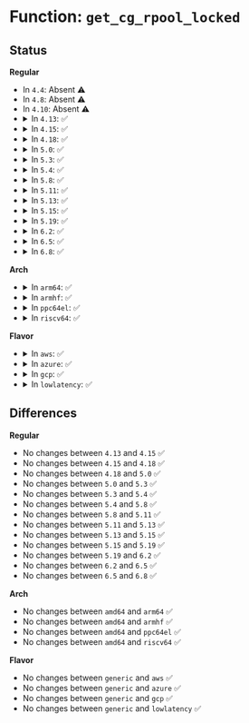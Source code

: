 # Function: <code>get_cg_rpool_locked</code>

## Status
<b>Regular</b>
<ul>
<li>
In <code>4.4</code>: Absent ⚠️
</li>
<li>
In <code>4.8</code>: Absent ⚠️
</li>
<li>
In <code>4.10</code>: Absent ⚠️
</li>
<li>
<details>
<summary>In <code>4.13</code>: ✅</summary>

```c
struct rdmacg_resource_pool *get_cg_rpool_locked(struct rdma_cgroup *cg, struct rdmacg_device *device);
```

**Collision:** Unique Static

**Inline:** No

**Transformation:** False

**Instances:**

```
In kernel/cgroup/rdma.c (ffffffff8112bd90)
Location: kernel/cgroup/rdma.c:132
Inline: False
Direct callers:
  - kernel/cgroup/rdma.c:rdmacg_resource_set_max
  - kernel/cgroup/rdma.c:rdmacg_try_charge
```
**Symbols:**

```
ffffffff8112bd90-ffffffff8112be87: get_cg_rpool_locked (STB_LOCAL)
```
</details>
</li>
<li>
<details>
<summary>In <code>4.15</code>: ✅</summary>

```c
struct rdmacg_resource_pool *get_cg_rpool_locked(struct rdma_cgroup *cg, struct rdmacg_device *device);
```

**Collision:** Unique Static

**Inline:** No

**Transformation:** False

**Instances:**

```
In kernel/cgroup/rdma.c (ffffffff81138ba0)
Location: kernel/cgroup/rdma.c:132
Inline: False
Direct callers:
  - kernel/cgroup/rdma.c:rdmacg_resource_set_max
  - kernel/cgroup/rdma.c:rdmacg_try_charge
```
**Symbols:**

```
ffffffff81138ba0-ffffffff81138c97: get_cg_rpool_locked (STB_LOCAL)
```
</details>
</li>
<li>
<details>
<summary>In <code>4.18</code>: ✅</summary>

```c
struct rdmacg_resource_pool *get_cg_rpool_locked(struct rdma_cgroup *cg, struct rdmacg_device *device);
```

**Collision:** Unique Static

**Inline:** No

**Transformation:** False

**Instances:**

```
In kernel/cgroup/rdma.c (ffffffff811474e0)
Location: kernel/cgroup/rdma.c:132
Inline: False
Direct callers:
  - kernel/cgroup/rdma.c:rdmacg_resource_set_max
  - kernel/cgroup/rdma.c:rdmacg_try_charge
```
**Symbols:**

```
ffffffff811474e0-ffffffff811475d7: get_cg_rpool_locked (STB_LOCAL)
```
</details>
</li>
<li>
<details>
<summary>In <code>5.0</code>: ✅</summary>

```c
struct rdmacg_resource_pool *get_cg_rpool_locked(struct rdma_cgroup *cg, struct rdmacg_device *device);
```

**Collision:** Unique Static

**Inline:** No

**Transformation:** False

**Instances:**

```
In kernel/cgroup/rdma.c (ffffffff81152da0)
Location: kernel/cgroup/rdma.c:132
Inline: False
Direct callers:
  - kernel/cgroup/rdma.c:rdmacg_resource_set_max
  - kernel/cgroup/rdma.c:rdmacg_try_charge
```
**Symbols:**

```
ffffffff81152da0-ffffffff81152e97: get_cg_rpool_locked (STB_LOCAL)
```
</details>
</li>
<li>
<details>
<summary>In <code>5.3</code>: ✅</summary>

```c
struct rdmacg_resource_pool *get_cg_rpool_locked(struct rdma_cgroup *cg, struct rdmacg_device *device);
```

**Collision:** Unique Static

**Inline:** No

**Transformation:** False

**Instances:**

```
In kernel/cgroup/rdma.c (ffffffff8115f3f0)
Location: kernel/cgroup/rdma.c:129
Inline: False
Direct callers:
  - kernel/cgroup/rdma.c:rdmacg_resource_set_max
  - kernel/cgroup/rdma.c:rdmacg_try_charge
```
**Symbols:**

```
ffffffff8115f3f0-ffffffff8115f4d4: get_cg_rpool_locked (STB_LOCAL)
```
</details>
</li>
<li>
<details>
<summary>In <code>5.4</code>: ✅</summary>

```c
struct rdmacg_resource_pool *get_cg_rpool_locked(struct rdma_cgroup *cg, struct rdmacg_device *device);
```

**Collision:** Unique Static

**Inline:** No

**Transformation:** False

**Instances:**

```
In kernel/cgroup/rdma.c (ffffffff8116b050)
Location: kernel/cgroup/rdma.c:129
Inline: False
Direct callers:
  - kernel/cgroup/rdma.c:rdmacg_resource_set_max
  - kernel/cgroup/rdma.c:rdmacg_try_charge
```
**Symbols:**

```
ffffffff8116b050-ffffffff8116b134: get_cg_rpool_locked (STB_LOCAL)
```
</details>
</li>
<li>
<details>
<summary>In <code>5.8</code>: ✅</summary>

```c
struct rdmacg_resource_pool *get_cg_rpool_locked(struct rdma_cgroup *cg, struct rdmacg_device *device);
```

**Collision:** Unique Static

**Inline:** No

**Transformation:** False

**Instances:**

```
In kernel/cgroup/rdma.c (ffffffff8117ccb0)
Location: kernel/cgroup/rdma.c:129
Inline: False
Direct callers:
  - kernel/cgroup/rdma.c:rdmacg_resource_set_max
  - kernel/cgroup/rdma.c:rdmacg_try_charge
```
**Symbols:**

```
ffffffff8117ccb0-ffffffff8117cd94: get_cg_rpool_locked (STB_LOCAL)
```
</details>
</li>
<li>
<details>
<summary>In <code>5.11</code>: ✅</summary>

```c
struct rdmacg_resource_pool *get_cg_rpool_locked(struct rdma_cgroup *cg, struct rdmacg_device *device);
```

**Collision:** Unique Static

**Inline:** No

**Transformation:** False

**Instances:**

```
In kernel/cgroup/rdma.c (ffffffff81179b10)
Location: kernel/cgroup/rdma.c:129
Inline: False
Direct callers:
  - kernel/cgroup/rdma.c:rdmacg_resource_set_max
  - kernel/cgroup/rdma.c:rdmacg_try_charge
```
**Symbols:**

```
ffffffff81179b10-ffffffff81179bf4: get_cg_rpool_locked (STB_LOCAL)
```
</details>
</li>
<li>
<details>
<summary>In <code>5.13</code>: ✅</summary>

```c
struct rdmacg_resource_pool *get_cg_rpool_locked(struct rdma_cgroup *cg, struct rdmacg_device *device);
```

**Collision:** Unique Static

**Inline:** No

**Transformation:** False

**Instances:**

```
In kernel/cgroup/rdma.c (ffffffff8117a6a0)
Location: kernel/cgroup/rdma.c:129
Inline: False
Direct callers:
  - kernel/cgroup/rdma.c:rdmacg_resource_set_max
  - kernel/cgroup/rdma.c:rdmacg_try_charge
```
**Symbols:**

```
ffffffff8117a6a0-ffffffff8117a784: get_cg_rpool_locked (STB_LOCAL)
```
</details>
</li>
<li>
<details>
<summary>In <code>5.15</code>: ✅</summary>

```c
struct rdmacg_resource_pool *get_cg_rpool_locked(struct rdma_cgroup *cg, struct rdmacg_device *device);
```

**Collision:** Unique Static

**Inline:** No

**Transformation:** False

**Instances:**

```
In kernel/cgroup/rdma.c (ffffffff811a1ff0)
Location: kernel/cgroup/rdma.c:129
Inline: False
Direct callers:
  - kernel/cgroup/rdma.c:rdmacg_resource_set_max
  - kernel/cgroup/rdma.c:rdmacg_try_charge
```
**Symbols:**

```
ffffffff811a1ff0-ffffffff811a20d4: get_cg_rpool_locked (STB_LOCAL)
```
</details>
</li>
<li>
<details>
<summary>In <code>5.19</code>: ✅</summary>

```c
struct rdmacg_resource_pool *get_cg_rpool_locked(struct rdma_cgroup *cg, struct rdmacg_device *device);
```

**Collision:** Unique Static

**Inline:** No

**Transformation:** False

**Instances:**

```
In kernel/cgroup/rdma.c (ffffffff811d2a30)
Location: kernel/cgroup/rdma.c:129
Inline: False
Direct callers:
  - kernel/cgroup/rdma.c:rdmacg_resource_set_max
  - kernel/cgroup/rdma.c:rdmacg_try_charge
```
**Symbols:**

```
ffffffff811d2a30-ffffffff811d2b38: get_cg_rpool_locked (STB_LOCAL)
```
</details>
</li>
<li>
<details>
<summary>In <code>6.2</code>: ✅</summary>

```c
struct rdmacg_resource_pool *get_cg_rpool_locked(struct rdma_cgroup *cg, struct rdmacg_device *device);
```

**Collision:** Unique Static

**Inline:** No

**Transformation:** False

**Instances:**

```
In kernel/cgroup/rdma.c (ffffffff81216950)
Location: kernel/cgroup/rdma.c:129
Inline: False
Direct callers:
  - kernel/cgroup/rdma.c:rdmacg_resource_set_max
  - kernel/cgroup/rdma.c:rdmacg_try_charge
```
**Symbols:**

```
ffffffff81216950-ffffffff81216a58: get_cg_rpool_locked (STB_LOCAL)
```
</details>
</li>
<li>
<details>
<summary>In <code>6.5</code>: ✅</summary>

```c
struct rdmacg_resource_pool *get_cg_rpool_locked(struct rdma_cgroup *cg, struct rdmacg_device *device);
```

**Collision:** Unique Static

**Inline:** No

**Transformation:** False

**Instances:**

```
In kernel/cgroup/rdma.c (ffffffff8122c240)
Location: kernel/cgroup/rdma.c:129
Inline: False
Direct callers:
  - kernel/cgroup/rdma.c:rdmacg_resource_set_max
  - kernel/cgroup/rdma.c:rdmacg_try_charge
```
**Symbols:**

```
ffffffff8122c240-ffffffff8122c348: get_cg_rpool_locked (STB_LOCAL)
```
</details>
</li>
<li>
<details>
<summary>In <code>6.8</code>: ✅</summary>

```c
struct rdmacg_resource_pool *get_cg_rpool_locked(struct rdma_cgroup *cg, struct rdmacg_device *device);
```

**Collision:** Unique Static

**Inline:** No

**Transformation:** False

**Instances:**

```
In kernel/cgroup/rdma.c (ffffffff81244270)
Location: kernel/cgroup/rdma.c:129
Inline: False
Direct callers:
  - kernel/cgroup/rdma.c:rdmacg_resource_set_max
  - kernel/cgroup/rdma.c:rdmacg_try_charge
```
**Symbols:**

```
ffffffff81244270-ffffffff812443a7: get_cg_rpool_locked (STB_LOCAL)
```
</details>
</li>
</ul>
<b>Arch</b>
<ul>
<li>
<details>
<summary>In <code>arm64</code>: ✅</summary>

```c
struct rdmacg_resource_pool *get_cg_rpool_locked(struct rdma_cgroup *cg, struct rdmacg_device *device);
```

**Collision:** Unique Static

**Inline:** No

**Transformation:** False

**Instances:**

```
In kernel/cgroup/rdma.c (ffff8000101df260)
Location: kernel/cgroup/rdma.c:129
Inline: False
Direct callers:
  - kernel/cgroup/rdma.c:rdmacg_resource_set_max
  - kernel/cgroup/rdma.c:rdmacg_try_charge
```
**Symbols:**

```
ffff8000101df260-ffff8000101df374: get_cg_rpool_locked (STB_LOCAL)
```
</details>
</li>
<li>
<details>
<summary>In <code>armhf</code>: ✅</summary>

```c
struct rdmacg_resource_pool *get_cg_rpool_locked(struct rdma_cgroup *cg, struct rdmacg_device *device);
```

**Collision:** Unique Static

**Inline:** No

**Transformation:** False

**Instances:**

```
In kernel/cgroup/rdma.c (c0420bb4)
Location: kernel/cgroup/rdma.c:129
Inline: False
Direct callers:
  - kernel/cgroup/rdma.c:rdmacg_resource_set_max
  - kernel/cgroup/rdma.c:rdmacg_try_charge
```
**Symbols:**

```
c0420bb4-c0420cb0: get_cg_rpool_locked (STB_LOCAL)
```
</details>
</li>
<li>
<details>
<summary>In <code>ppc64el</code>: ✅</summary>

```c
struct rdmacg_resource_pool *get_cg_rpool_locked(struct rdma_cgroup *cg, struct rdmacg_device *device);
```

**Collision:** Unique Static

**Inline:** No

**Transformation:** False

**Instances:**

```
In kernel/cgroup/rdma.c (c00000000024d7c0)
Location: kernel/cgroup/rdma.c:129
Inline: False
Direct callers:
  - kernel/cgroup/rdma.c:rdmacg_resource_set_max
  - kernel/cgroup/rdma.c:rdmacg_try_charge
```
**Symbols:**

```
c00000000024d7c0-c00000000024d928: get_cg_rpool_locked (STB_LOCAL)
```
</details>
</li>
<li>
<details>
<summary>In <code>riscv64</code>: ✅</summary>

```c
struct rdmacg_resource_pool *get_cg_rpool_locked(struct rdma_cgroup *cg, struct rdmacg_device *device);
```

**Collision:** Unique Static

**Inline:** No

**Transformation:** False

**Instances:**

```
In kernel/cgroup/rdma.c (ffffffe00015639a)
Location: kernel/cgroup/rdma.c:129
Inline: False
Direct callers:
  - kernel/cgroup/rdma.c:rdmacg_resource_set_max
  - kernel/cgroup/rdma.c:rdmacg_try_charge
```
**Symbols:**

```
ffffffe00015639a-ffffffe00015647e: get_cg_rpool_locked (STB_LOCAL)
```
</details>
</li>
</ul>
<b>Flavor</b>
<ul>
<li>
<details>
<summary>In <code>aws</code>: ✅</summary>

```c
struct rdmacg_resource_pool *get_cg_rpool_locked(struct rdma_cgroup *cg, struct rdmacg_device *device);
```

**Collision:** Unique Static

**Inline:** No

**Transformation:** False

**Instances:**

```
In kernel/cgroup/rdma.c (ffffffff81163670)
Location: kernel/cgroup/rdma.c:129
Inline: False
Direct callers:
  - kernel/cgroup/rdma.c:rdmacg_resource_set_max
  - kernel/cgroup/rdma.c:rdmacg_try_charge
```
**Symbols:**

```
ffffffff81163670-ffffffff81163754: get_cg_rpool_locked (STB_LOCAL)
```
</details>
</li>
<li>
<details>
<summary>In <code>azure</code>: ✅</summary>

```c
struct rdmacg_resource_pool *get_cg_rpool_locked(struct rdma_cgroup *cg, struct rdmacg_device *device);
```

**Collision:** Unique Static

**Inline:** No

**Transformation:** False

**Instances:**

```
In kernel/cgroup/rdma.c (ffffffff811568c0)
Location: kernel/cgroup/rdma.c:129
Inline: False
Direct callers:
  - kernel/cgroup/rdma.c:rdmacg_resource_set_max
  - kernel/cgroup/rdma.c:rdmacg_try_charge
```
**Symbols:**

```
ffffffff811568c0-ffffffff811569a4: get_cg_rpool_locked (STB_LOCAL)
```
</details>
</li>
<li>
<details>
<summary>In <code>gcp</code>: ✅</summary>

```c
struct rdmacg_resource_pool *get_cg_rpool_locked(struct rdma_cgroup *cg, struct rdmacg_device *device);
```

**Collision:** Unique Static

**Inline:** No

**Transformation:** False

**Instances:**

```
In kernel/cgroup/rdma.c (ffffffff81161440)
Location: kernel/cgroup/rdma.c:129
Inline: False
Direct callers:
  - kernel/cgroup/rdma.c:rdmacg_resource_set_max
  - kernel/cgroup/rdma.c:rdmacg_try_charge
```
**Symbols:**

```
ffffffff81161440-ffffffff81161524: get_cg_rpool_locked (STB_LOCAL)
```
</details>
</li>
<li>
<details>
<summary>In <code>lowlatency</code>: ✅</summary>

```c
struct rdmacg_resource_pool *get_cg_rpool_locked(struct rdma_cgroup *cg, struct rdmacg_device *device);
```

**Collision:** Unique Static

**Inline:** No

**Transformation:** False

**Instances:**

```
In kernel/cgroup/rdma.c (ffffffff8116e890)
Location: kernel/cgroup/rdma.c:129
Inline: False
Direct callers:
  - kernel/cgroup/rdma.c:rdmacg_resource_set_max
  - kernel/cgroup/rdma.c:rdmacg_try_charge
```
**Symbols:**

```
ffffffff8116e890-ffffffff8116e974: get_cg_rpool_locked (STB_LOCAL)
```
</details>
</li>
</ul>

## Differences
<b>Regular</b>
<ul>
<li>
No changes between <code>4.13</code> and <code>4.15</code> ✅
</li>
<li>
No changes between <code>4.15</code> and <code>4.18</code> ✅
</li>
<li>
No changes between <code>4.18</code> and <code>5.0</code> ✅
</li>
<li>
No changes between <code>5.0</code> and <code>5.3</code> ✅
</li>
<li>
No changes between <code>5.3</code> and <code>5.4</code> ✅
</li>
<li>
No changes between <code>5.4</code> and <code>5.8</code> ✅
</li>
<li>
No changes between <code>5.8</code> and <code>5.11</code> ✅
</li>
<li>
No changes between <code>5.11</code> and <code>5.13</code> ✅
</li>
<li>
No changes between <code>5.13</code> and <code>5.15</code> ✅
</li>
<li>
No changes between <code>5.15</code> and <code>5.19</code> ✅
</li>
<li>
No changes between <code>5.19</code> and <code>6.2</code> ✅
</li>
<li>
No changes between <code>6.2</code> and <code>6.5</code> ✅
</li>
<li>
No changes between <code>6.5</code> and <code>6.8</code> ✅
</li>
</ul>
<b>Arch</b>
<ul>
<li>
No changes between <code>amd64</code> and <code>arm64</code> ✅
</li>
<li>
No changes between <code>amd64</code> and <code>armhf</code> ✅
</li>
<li>
No changes between <code>amd64</code> and <code>ppc64el</code> ✅
</li>
<li>
No changes between <code>amd64</code> and <code>riscv64</code> ✅
</li>
</ul>
<b>Flavor</b>
<ul>
<li>
No changes between <code>generic</code> and <code>aws</code> ✅
</li>
<li>
No changes between <code>generic</code> and <code>azure</code> ✅
</li>
<li>
No changes between <code>generic</code> and <code>gcp</code> ✅
</li>
<li>
No changes between <code>generic</code> and <code>lowlatency</code> ✅
</li>
</ul>
